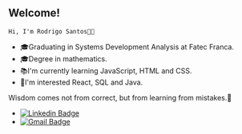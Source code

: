 ##  Welcome!

    Hi, I'm Rodrigo Santos👨‍💻

-   🎓Graduating in Systems Development Analysis at Fatec Franca.
-   🎓Degree in mathematics.
-   📚I'm currently learning JavaScript, HTML and CSS.
-   🎯I'm interested React, SQL and Java.

Wisdom comes not from correct, but from learning from mistakes.🚀

+ [![Linkedin Badge](https://img.shields.io/badge/-Rodrigo%20Santos-0000FF?style=flat-square&logo=Linkedin&logoColor=white&link=https://www.linkedin.com/in/rodrigo-santos-961b9217a/)](https://www.linkedin.com/in/rodrigo-santos-961b9217a/) 
+ [![Gmail Badge](https://img.shields.io/badge/-rodrigosantosmath@gmail.com-0000FF?style=flat-square&logo=Gmail&logoColor=white&link=mailto:rodrigosantosmath@gmail.com)](mailto:rodrigosantosmath@gmail.com)
